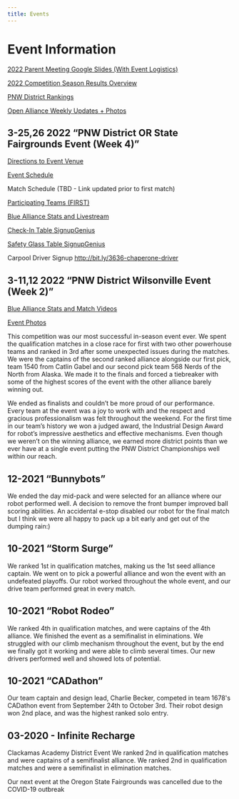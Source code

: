 ```yaml
---
title: Events
---
```

# Event Information

[2022 Parent Meeting Google Slides (With Event Logistics)](https://docs.google.com/presentation/d/1OzKYu9WpnqYJnJD482vqsR5AxRag0fo1TJKUO-nWwtw)

[2022 Competition Season Results Overview](https://frc-events.firstinspires.org/2022/team/3636) 

[PNW District Rankings](https://frc-events.firstinspires.org/2022/district/PNW#rankings)

[Open Alliance Weekly Updates + Photos](https://linktr.ee/Generals3636)

## 3-25,26 2022 “PNW District OR State Fairgrounds Event (Week 4)”

[Directions to Event Venue](https://maps.google.com/maps?ll=44.957976,-123.009372&z=16&t=m&hl=en&gl=US&mapclient=embed&q=2330%2017th%20St%20NE%20Salem%2C%20OR%2097301)

[Event Schedule](https://drive.google.com/file/d/1R8lts-gLlngEpz8RPVEyq6QZCyJcrV_T/view)

Match Schedule (TBD - Link updated prior to first match)

[Participating Teams (FIRST)](https://www.firstinspires.org/team-event-search/event?id=56576)

[Blue Alliance Stats and Livestream ](https://www.thebluealliance.com/event/2022orsal)

[Check-In Table SignupGenius](https://www.signupgenius.com/go/10c0e4da5a92ea3f9c61-oregon)

[Safety Glass Table SignupGenius](https://www.signupgenius.com/go/10c0e4da5a92ea3f9c61-oregon1)

Carpool Driver Signup <http://bit.ly/3636-chaperone-driver>

## 3-11,12 2022 “PNW District Wilsonville Event (Week 2)”

[Blue Alliance Stats and Match Videos](https://www.thebluealliance.com/event/2022orwil)

[Event Photos](https://photos.app.goo.gl/9nZB4iAVMriENLE56)

This competition was our most successful in-season event ever. We spent the qualification matches in a close race for first with two other powerhouse teams and ranked in 3rd after some unexpected issues during the matches. We were the captains of the second ranked alliance alongside our first pick, team 1540 from Catlin Gabel and our second pick team 568 Nerds of the North from Alaska. We made it to the finals and forced a tiebreaker with some of the highest scores of the event with the other alliance barely winning out. 

We ended as finalists and couldn’t be more proud of our performance. Every team at the event was a joy to work with and the respect and gracious professionalism was felt throughout the weekend. For the first time in our team’s history we won a judged award, the Industrial Design Award for robot’s impressive aesthetics and effective mechanisms. Even though we weren’t on the winning alliance, we earned more district points than we ever have at a single event putting the PNW District Championships well within our reach.

## 12-2021 “Bunnybots”

We ended the day mid-pack and were selected for an alliance where our robot performed well. A decision to remove the front bumper improved ball scoring abilities. An accidental e-stop disabled our robot for the final match but I think we were all happy to pack up a bit early and get out of the dumping rain:) 

## 10-2021 “Storm Surge”

We ranked 1st in qualification matches, making us the 1st seed alliance captain. We went on to pick a powerful alliance and won the event with an undefeated playoffs. Our robot worked throughout the whole event, and our drive team performed great in every match.

## 10-2021 “Robot Rodeo”

We ranked 4th in qualification matches, and were captains of the 4th alliance. We finished the event as a semifinalist in eliminations. We struggled with our climb mechanism throughout the event, but by the end we finally got it working and were able to climb several times. Our new drivers performed well and showed lots of potential. 

## 10-2021 “CADathon”

Our team captain and design lead, Charlie Becker, competed in team 1678's CADathon event from September 24th to October 3rd. Their robot design won 2nd place, and was the highest ranked solo entry. 

## 03-2020 - Infinite Recharge

Clackamas Academy District Event
We ranked 2nd in qualification matches and were captains of a semifinalist alliance. 
We ranked 2nd in qualification matches and were a semifinalist in elimination matches. 

Our next event at the Oregon State Fairgrounds was cancelled due to the COVID-19 outbreak